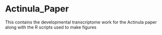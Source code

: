 # Actinula_Paper
This contains the developmental transcriptome work for the Actinula paper along with the R scripts used to make figures
